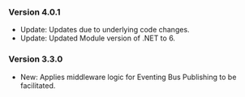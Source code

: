 ### Version 4.0.1

- Update: Updates due to underlying code changes.
- Update: Updated Module version of .NET to 6.

### Version 3.3.0

- New: Applies middleware logic for Eventing Bus Publishing to be facilitated.